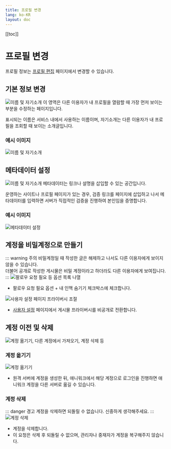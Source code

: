 ```yaml
---
title: 프로필 변경
lang: ko-KR
layout: doc
---
```

[[toc]]
# 프로필 변경
프로필 정보는 [프로필 편집](https://ani.work/settings/profile) 페이지에서 변경할 수 있습니다.
## 기본 정보 변경
![이름 및 자기소개](./images/profile/1.png)
이 영역은 다른 이용자가 내 프로필을 열람할 때 가장 먼저 보이는 부분을 수정하는 페이지입니다.

표시되는 이름은 서비스 내에서 사용하는 이름이며, 자기소개는 다른 이용자가 내 프로필을 조회할 때 보이는 소개글입니다.
### 예시 이미지
![이름 및 자기소개](./images/profile/sample-admin.png)
## 메타데이터 설정
![이름 및 자기소개](./images/profile/2.png)
메타데이터는 링크나 설명을 삽입할 수 있는 공간입니다.

운영하는 사이트나 프로필 페이지가 있는 경우, 검증 링크를 페이지에 삽입하고 나서 메타데이터를 입력하면 서버가 직접적인 검증을 진행하여 본인임을 증명합니다.
### 예시 이미지
![메타데이터 설정](./images/profile/sample-hanbit.png)

## 계정을 비밀계정으로 만들기
::: warning 주의
비밀계정일 때 작성한 글은 해제하고 나서도 다른 이용자에게 보이지 않을 수 있습니다.<br>
더불어 공개로 작성한 게시물은 비밀 계정이라고 하더라도 다른 이용자에게 보여집니다.
:::
![팔로우 요청 필요 등 옵션 목록 나열](./images/profile/3.png)
- 팔로우 요청 필요 옵션 + 내 인맥 숨기기 체크박스에 체크합니다.

![사용자 설정 페이지 프라이버시 조절](./images/profile/user-setting.png)
- [사용자 설정](https://ani.work/settings/preferences/other) 페이지에서 게시물 프라이버시를 비공개로 전환합니다.

## 계정 이전 및 삭제
![계정 옮기기, 다른 계정에서 가져오기, 계정 삭제 등](./images/profile/4.png)

### 계정 옮기기
![계정 옮기기](./images/profile/account-move.png)
- 원격 서버에 계정을 생성한 뒤, 애니워크에서 해당 계정으로 로그인을 진행하면 애니워크 계정을 다른 서버로 옮길 수 있습니다.

### 계정 삭제
::: danger 경고
계정을 삭제하면 되돌릴 수 없습니다. 신중하게 생각해주세요.
:::
![계정 삭제](./images/profile/account-delete.png)
- 계정을 삭제합니다.
- 이 요청은 삭제 후 되돌릴 수 없으며, 관리자나 중재자가 계정을 복구해주지 않습니다.